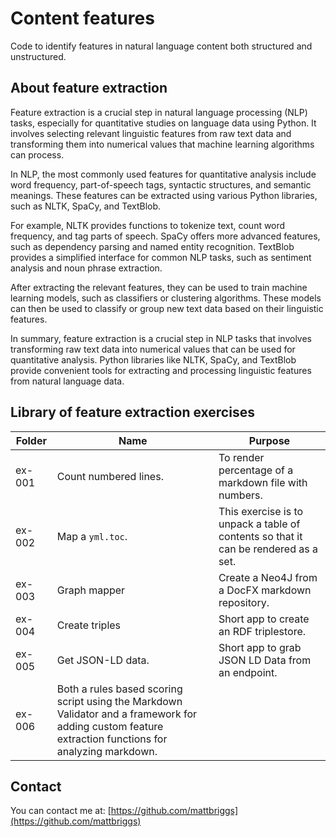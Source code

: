 # Content features

Code to identify features in natural language content both structured and unstructured.

## About feature extraction

Feature extraction is a crucial step in natural language processing (NLP) tasks, especially for quantitative studies on language data using Python. It involves selecting relevant linguistic features from raw text data and transforming them into numerical values that machine learning algorithms can process.

In NLP, the most commonly used features for quantitative analysis include word frequency, part-of-speech tags, syntactic structures, and semantic meanings. These features can be extracted using various Python libraries, such as NLTK, SpaCy, and TextBlob.

For example, NLTK provides functions to tokenize text, count word frequency, and tag parts of speech. SpaCy offers more advanced features, such as dependency parsing and named entity recognition. TextBlob provides a simplified interface for common NLP tasks, such as sentiment analysis and noun phrase extraction.

After extracting the relevant features, they can be used to train machine learning models, such as classifiers or clustering algorithms. These models can then be used to classify or group new text data based on their linguistic features.

In summary, feature extraction is a crucial step in NLP tasks that involves transforming raw text data into numerical values that can be used for quantitative analysis. Python libraries like NLTK, SpaCy, and TextBlob provide convenient tools for extracting and processing linguistic features from natural language data.

## Library of feature extraction exercises

| Folder | Name | Purpose |
| --- | --- | --- |
| ex-001 | Count numbered lines. | To render percentage of a markdown file with numbers. |
| ex-002 | Map a `yml.toc`. | This exercise is to unpack a table of contents so that it can be rendered as a set. |
| ex-003 | Graph mapper | Create a Neo4J from a DocFX markdown repository. |
| ex-004 | Create triples | Short app to create an RDF triplestore. |
| ex-005 | Get JSON-LD data. | Short app to grab JSON LD Data from an endpoint. |
| ex-006 | Both a rules based scoring script using the Markdown Validator and a framework for adding custom feature extraction functions for analyzing markdown. |

## Contact

You can contact me at: [https://github.com/mattbriggs](https://github.com/mattbriggs)